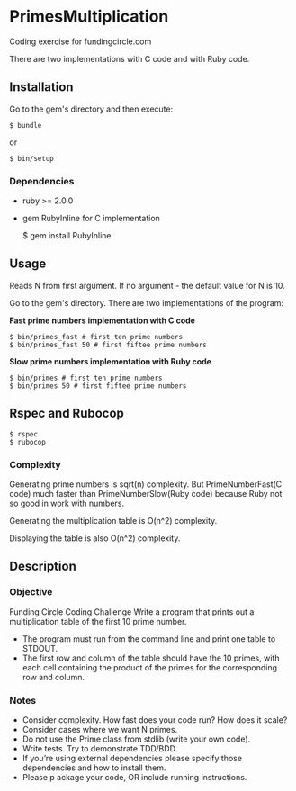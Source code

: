 # PrimesMultiplication

Coding exercise for fundingcircle.com

There are two implementations with C code and with Ruby code.

## Installation

Go to the gem's directory and then execute:

    $ bundle

or

    $ bin/setup

### Dependencies

* ruby >= 2.0.0
* gem RubyInline for C implementation

    $ gem install RubyInline

## Usage

Reads N from first argument. If no argument - the default value for N is 10.

Go to the gem's directory.
There are two implementations of the program:

**Fast prime numbers implementation with C code**

    $ bin/primes_fast # first ten prime numbers
    $ bin/primes_fast 50 # first fiftee prime numbers

**Slow prime numbers implementation with Ruby code**

    $ bin/primes # first ten prime numbers
    $ bin/primes 50 # first fiftee prime numbers

## Rspec and Rubocop

    $ rspec
    $ rubocop

### Complexity

Generating prime numbers is sqrt(n) complexity. But PrimeNumberFast(C code) much faster than PrimeNumberSlow(Ruby code) because Ruby not so good in work with numbers.

Generating the multiplication table is O(n^2) complexity.

Displaying the table is also O(n^2) complexity.

## Description

### Objective

Funding Circle Coding Challenge
Write a program that prints out a multiplication table of the first 10 prime number.

* The program must run from the command line and print one table to STDOUT.
* The first row and column of the table should have the 10 primes, with each cell
containing the product of the primes for the corresponding row and column.

### Notes

* Consider complexity. How fast does your code run? How does it scale?
* Consider cases where we want N primes.
* Do not use the Prime class from stdlib (write your own code).
* Write tests. Try to demonstrate TDD/BDD.
* If you’re using external dependencies please specify those dependencies and how to install them.
* Please p ackage your code, OR include running instructions.

